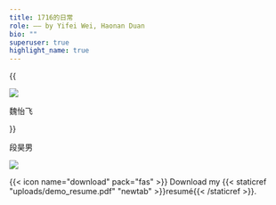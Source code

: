 ```yaml
---
title: 1716的日常
role: —— by Yifei Wei, Haonan Duan
bio: ""
superuser: true
highlight_name: true
---
```

{{<div>

<img src="https://s4.ax1x.com/2021/12/19/TZaYM6.jpg">

<span>魏怡飞</span>

</div>}}

<div>

<span>段昊男</span>

<img src="https://s4.ax1x.com/2021/12/19/TZatsK.jpg">

</div>

{{< icon name="download" pack="fas" >}} Download my {{< staticref "uploads/demo_resume.pdf" "newtab" >}}resumé{{< /staticref >}}.